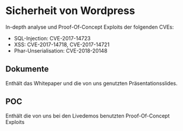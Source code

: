 # Sicherheit von Wordpress

In-depth analyse und Proof-Of-Concept Exploits der folgenden CVEs:  
* SQL-Injection: CVE-2017-14723
* XSS: CVE-2017-14718, CVE-2017-14721
* Phar-Unserialisation: CVE-2018-20148

## Dokumente
Enthält das Whitepaper und die von uns genutzten Präsentationsslides.

## POC
Enthält die von uns bei den Livedemos benutzten Proof-Of-Concept Exploits